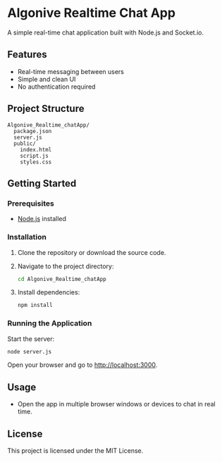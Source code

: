 # Algonive Realtime Chat App

A simple real-time chat application built with Node.js and Socket.io.

## Features

- Real-time messaging between users
- Simple and clean UI
- No authentication required

## Project Structure

```
Algonive_Realtime_chatApp/
  package.json
  server.js
  public/
    index.html
    script.js
    styles.css
```

## Getting Started

### Prerequisites

- [Node.js](https://nodejs.org/) installed

### Installation

1. Clone the repository or download the source code.
2. Navigate to the project directory:

   ```sh
   cd Algonive_Realtime_chatApp
   ```

3. Install dependencies:

   ```sh
   npm install
   ```

### Running the Application

Start the server:

```sh
node server.js
```

Open your browser and go to [http://localhost:3000](http://localhost:3000).

## Usage

- Open the app in multiple browser windows or devices to chat in real time.

## License

This project is licensed under the MIT License.
